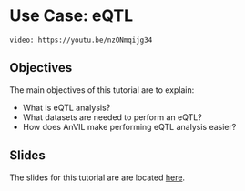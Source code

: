 # Use Case: eQTL

`video: https://youtu.be/nzONmqijg34`

## Objectives
The main objectives of this tutorial are to explain:

* What is eQTL analysis?
* What datasets are needed to perform an eQTL?
* How does AnVIL make performing eQTL analysis easier?

## Slides
The slides for this tutorial are are located [here](https://docs.google.com/presentation/d/1_Fc8xIKwNEJtmu3K8UIU77Tvmt4ekImeT8kbn5GcSts).


